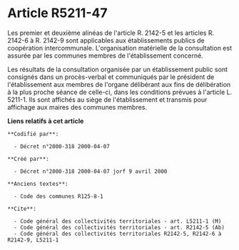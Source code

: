 # Article R5211-47

Les premier et deuxième alinéas de l'article R. 2142-5 et les articles R. 2142-6 à R. 2142-9 sont applicables aux
établissements publics de coopération intercommunale. L'organisation matérielle de la consultation est assurée par les
communes membres de l'établissement concerné.

Les résultats de la consultation organisée par un établissement public sont consignés dans un procès-verbal et communiqués
par le président de l'établissement aux membres de l'organe délibérant aux fins de délibération à la plus proche séance de
celle-ci, dans les conditions prévues à l'article L. 5211-1. Ils sont affichés au siège de l'établissement et transmis pour
affichage aux maires des communes membres.

**Liens relatifs à cet article**

	**Codifié par**:

	  - Décret n°2000-318 2000-04-07

	**Créé par**:

	  - Décret n°2000-318 2000-04-07 jorf 9 avril 2000

	**Anciens textes**:

	  - Code des communes R125-8-1

	**Cite**:

	  - Code général des collectivités territoriales - art. L5211-1 (M)
	  - Code général des collectivités territoriales - art. R2142-5 (Ab)
	  - Code général des collectivités territoriales R2142-5, R2142-6 à R2142-9, L5211-1
